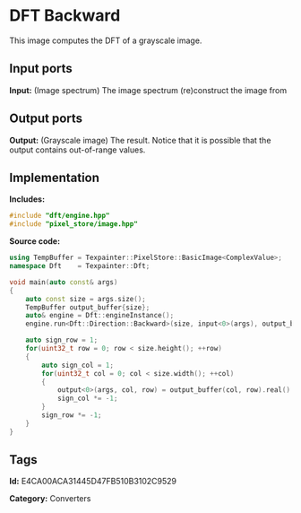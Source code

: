 # DFT Backward

This image computes the DFT of a grayscale image.

## Input ports

__Input:__ (Image spectrum) The image spectrum (re)construct the image from

## Output ports

__Output:__ (Grayscale image) The result. Notice that it is possible that the output contains out-of-range values.

## Implementation

__Includes:__ 

```c++
#include "dft/engine.hpp"
#include "pixel_store/image.hpp"
```

__Source code:__ 

```c++
using TempBuffer = Texpainter::PixelStore::BasicImage<ComplexValue>;
namespace Dft    = Texpainter::Dft;

void main(auto const& args)
{
	auto const size = args.size();
	TempBuffer output_buffer{size};
	auto& engine = Dft::engineInstance();
	engine.run<Dft::Direction::Backward>(size, input<0>(args), output_buffer.pixels().data());

	auto sign_row = 1;
	for(uint32_t row = 0; row < size.height(); ++row)
	{
		auto sign_col = 1;
		for(uint32_t col = 0; col < size.width(); ++col)
		{
			output<0>(args, col, row) = output_buffer(col, row).real() * sign_col * sign_row;
			sign_col *= -1;
		}
		sign_row *= -1;
	}
}
```

## Tags

__Id:__ E4CA00ACA31445D47FB510B3102C9529

__Category:__ Converters